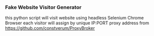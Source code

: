 ### Fake Website Visitor Generator

this python script will visit website using headless Selenium Chrome Browser
each visitor will assign by unique IP:PORT proxy address from https://github.com/constverum/ProxyBroker 